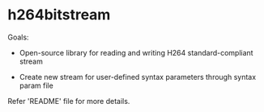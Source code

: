 h264bitstream
=============

Goals:

* Open-source library for reading and writing H264 standard-compliant stream

* Create new stream for user-defined syntax parameters through syntax param file


Refer 'README' file for more details.
